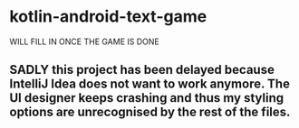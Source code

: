# kotlin-android-text-game

WILL FILL IN ONCE THE GAME IS DONE 

## SADLY this project has been delayed because IntelliJ Idea does not want to work anymore. The UI designer keeps crashing and thus my styling options are unrecognised by the rest of the files.

